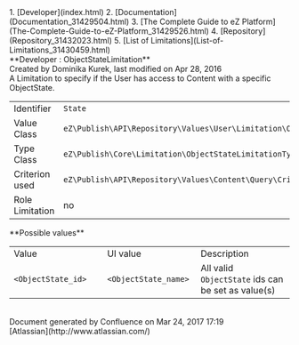 <div id="page">
<div id="main" class="aui-page-panel">
<div id="main-header">
<div id="breadcrumb-section">
1.  [Developer](index.html)
2.  [Documentation](Documentation_31429504.html)
3.  [The Complete Guide to eZ Platform](The-Complete-Guide-to-eZ-Platform_31429526.html)
4.  [Repository](Repository_31432023.html)
5.  [List of Limitations](List-of-Limitations_31430459.html)

</div>
**Developer : ObjectStateLimitation**

</div>
<div id="content" class="view">
<div class="page-metadata">
Created by Dominika Kurek, last modified on Apr 28, 2016

</div>
<div id="main-content" class="wiki-content group">
<div class="contentLayout2">
<div class="columnLayout two-right-sidebar"
data-layout="two-right-sidebar">
<div class="cell normal" data-type="normal">
<div class="innerCell">
A Limitation to specify if the User has access to Content with a specific ObjectState.

<div class="table-wrap">
<table>
<colgroup>
<col width="20%" />
<col width="79%" />
</colgroup>
<tbody>
<tr class="odd">
<td align="left">Identifier</td>
<td align="left"><code>State</code></td>
</tr>
<tr class="even">
<td align="left">Value Class</td>
<td align="left"><code>eZ\Publish\API\Repository\Values\User\Limitation\ObjectStateLimitation</code></td>
</tr>
<tr class="odd">
<td align="left">Type Class</td>
<td align="left"><code>eZ\Publish\Core\Limitation\ObjectStateLimitationType</code></td>
</tr>
<tr class="even">
<td align="left">Criterion used</td>
<td align="left"><code>eZ\Publish\API\Repository\Values\Content\Query\Criterion\ObjectStateId</code></td>
</tr>
<tr class="odd">
<td align="left">Role Limitation</td>
<td align="left">no</td>
</tr>
</tbody>
</table>

</div>
**Possible values**

<div class="table-wrap">
<table>
<colgroup>
<col width="33%" />
<col width="33%" />
<col width="33%" />
</colgroup>
<tbody>
<tr class="odd">
<td align="left">Value</td>
<td align="left">UI value</td>
<td align="left">Description</td>
</tr>
<tr class="even">
<td align="left"><code>&lt;ObjectState_id&gt;</code></td>
<td align="left"><code>&lt;ObjectState_name&gt;</code></td>
<td align="left">All valid <code>ObjectState</code> ids can be set as value(s)</td>
</tr>
</tbody>
</table>

</div>
</div>
</div>
<div class="cell aside" data-type="aside">
<div class="innerCell">
 

</div>
</div>
</div>
</div>
</div>
</div>
</div>
<div id="footer" role="contentinfo">
<div class="section footer-body">
Document generated by Confluence on Mar 24, 2017 17:19

<div id="footer-logo">
[Atlassian](http://www.atlassian.com/)

</div>
</div>
</div>
</div>

